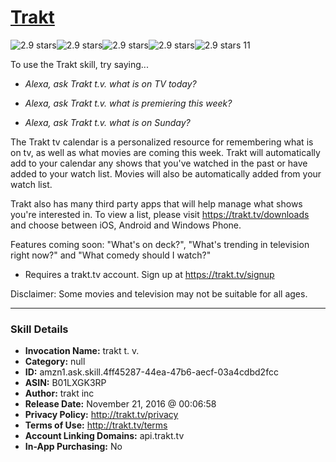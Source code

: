 # [Trakt](http://alexa.amazon.com/#skills/amzn1.ask.skill.4ff45287-44ea-47b6-aecf-03a4cdbd2fcc)
![2.9 stars](../../images/ic_star_black_18dp_1x.png)![2.9 stars](../../images/ic_star_black_18dp_1x.png)![2.9 stars](../../images/ic_star_half_black_18dp_1x.png)![2.9 stars](../../images/ic_star_border_black_18dp_1x.png)![2.9 stars](../../images/ic_star_border_black_18dp_1x.png) 11

To use the Trakt skill, try saying...

* *Alexa, ask Trakt t.v. what is on TV today?*

* *Alexa, ask Trakt t.v. what is premiering this week?*

* *Alexa, ask Trakt t.v. what is on Sunday?*

The Trakt tv calendar is a personalized resource for remembering what is on tv, as well as what movies are coming this week.  Trakt will automatically add to your calendar any shows that you've watched in the past or have added to your watch list.  Movies will also be automatically added from your watch list.

Trakt also has many third party apps that will help manage what shows you're interested in.  To view a list, please visit https://trakt.tv/downloads and choose between iOS, Android and Windows Phone.

Features coming soon:  "What's on deck?", "What's trending in television right now?" and "What comedy should I watch?"

* Requires a trakt.tv account.  Sign up at https://trakt.tv/signup

Disclaimer: Some movies and television may not be suitable for all ages.

***

### Skill Details

* **Invocation Name:** trakt t. v.
* **Category:** null
* **ID:** amzn1.ask.skill.4ff45287-44ea-47b6-aecf-03a4cdbd2fcc
* **ASIN:** B01LXGK3RP
* **Author:** trakt inc
* **Release Date:** November 21, 2016 @ 00:06:58
* **Privacy Policy:** http://trakt.tv/privacy
* **Terms of Use:** http://trakt.tv/terms
* **Account Linking Domains:** api.trakt.tv
* **In-App Purchasing:** No
